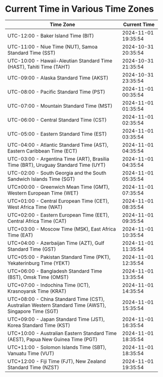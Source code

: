 # Current Time in Various Time Zones

| Time Zone | Current Time |
|-----------|--------------|
| UTC-12:00 - Baker Island Time (BIT) | 2024-11-01 19:35:54 |
| UTC-11:00 - Niue Time (NUT), Samoa Standard Time (SST) | 2024-10-31 20:35:54 |
| UTC-10:00 - Hawaii-Aleutian Standard Time (HAST), Tahiti Time (TAHT) | 2024-10-31 21:35:54 |
| UTC-09:00 - Alaska Standard Time (AKST) | 2024-10-31 23:35:54 |
| UTC-08:00 - Pacific Standard Time (PST) | 2024-11-01 00:35:54 |
| UTC-07:00 - Mountain Standard Time (MST) | 2024-11-01 01:35:54 |
| UTC-06:00 - Central Standard Time (CST) | 2024-11-01 02:35:54 |
| UTC-05:00 - Eastern Standard Time (EST) | 2024-11-01 03:35:54 |
| UTC-04:00 - Atlantic Standard Time (AST), Eastern Caribbean Time (ECT) | 2024-11-01 04:35:54 |
| UTC-03:00 - Argentina Time (ART), Brasília Time (BRT), Uruguay Standard Time (UYT) | 2024-11-01 04:35:54 |
| UTC-02:00 - South Georgia and the South Sandwich Islands Time (SGT) | 2024-11-01 05:35:54 |
| UTC±00:00 - Greenwich Mean Time (GMT), Western European Time (WET) | 2024-11-01 07:35:54 |
| UTC+01:00 - Central European Time (CET), West Africa Time (WAT) | 2024-11-01 08:35:54 |
| UTC+02:00 - Eastern European Time (EET), Central Africa Time (CAT) | 2024-11-01 09:35:54 |
| UTC+03:00 - Moscow Time (MSK), East Africa Time (EAT) | 2024-11-01 10:35:54 |
| UTC+04:00 - Azerbaijan Time (AZT), Gulf Standard Time (GST) | 2024-11-01 11:35:54 |
| UTC+05:00 - Pakistan Standard Time (PKT), Yekaterinburg Time (YEKT) | 2024-11-01 12:35:54 |
| UTC+06:00 - Bangladesh Standard Time (BST), Omsk Time (OMST) | 2024-11-01 13:35:54 |
| UTC+07:00 - Indochina Time (ICT), Krasnoyarsk Time (KRAT) | 2024-11-01 14:35:54 |
| UTC+08:00 - China Standard Time (CST), Australian Western Standard Time (AWST), Singapore Time (SGT) | 2024-11-01 15:35:54 |
| UTC+09:00 - Japan Standard Time (JST), Korea Standard Time (KST) | 2024-11-01 16:35:54 |
| UTC+10:00 - Australian Eastern Standard Time (AEST), Papua New Guinea Time (PGT) | 2024-11-01 18:35:54 |
| UTC+11:00 - Solomon Islands Time (SBT), Vanuatu Time (VUT) | 2024-11-01 18:35:54 |
| UTC+12:00 - Fiji Time (FJT), New Zealand Standard Time (NZST) | 2024-11-01 19:35:54 |
